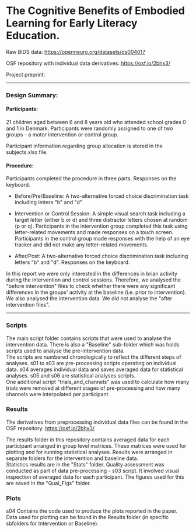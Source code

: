 # The Cognitive Benefits of Embodied Learning for Early Literacy Education. 

Raw BIDS data: https://openneuro.org/datasets/ds004017 

OSF repository with individual data derivatives: https://osf.io/2bhx3/ 
  
Project preprint:  

---

### Design Summary:  
#### **Participants:**
21 children aged between 6 and 8 years old who attended school grades 0 and 1 in Denmark.
Participants were randomly assigned to one of two groups - a motor intervention or control group.

Participant information regarding group allocation is stored in the subjects.xlsx file. 

#### **Procedure:**
Participants completed the procedure in three parts. Responses on the keyboard.

- Before/Pre/Baseline: A two-alternative forced choice discrimination task including letters "b" and "d"

- Intervention or Control Session: A simple visual search task including a target letter (either b or d) and three distractor letters chosen at random (p or q). Participants in the intervention group completed this task using letter-related movements and made responses on a touch screen. Participants in the control group made responses with the help of an eye tracker and did not make any letter-related movements.

- After/Post: A two-alternative forced choice discrimination task including letters "b" and "d". Responses on the keyboard.

In this report we were only interested in the differences in brian activity during the intervention and control sessions. Therefore, we analysed the "before intervention" files to check whether there were any significant differences in the groups' activity at the baseline (i.e. prior to intervention). We also analysed the intervention data. We did not analyse the "after intervention files".
  
---

### **Scripts**  
The main script folder contains scripts that were used to analyse the intervention data. There is also a "Baseline" sub-folder which was holds scripts used to analyse the pre-intervention data.  
The scripts are numbered chronologically to reflect the different steps of analyses. s01 to s03 are pre-processing scripts operating on individual data. s04 averages individual data and saves averaged data for statistical analyses. s05 and s06 are statistical analyses scripts.  
One additional script "trials_and_channels" was used to calculate how many trials were removed at different stages of pre-processing and how many channels were interpolated per participant.
  
### **Results**  
The derivatives from preprocessing individual data files can be found in the OSF repository: https://osf.io/2bhx3/   
  
The results folder in this repository contains averaged data for each participant arranged in group level matrices. These matrices were used for plotting and for running statistical analyses. Results were arranged in separate folders for the intervention and baseline data.   
Statistics results are in the "Stats" folder. 
Quality assessment was conducted as part of data pre-processing - s03 script. It involved visual inspection of averaged data for each participant. The figures used for this are saved in the "Qual_Figs" folder. 

### **Plots**
s04 Contains the code used to produce the plots reported in the paper. Data used for plotting can be found in the Results folder (in specific sbfolders for Intervention or Baseline).
